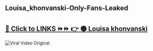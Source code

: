 
 ## Louisa_khonvanski-Only-Fans-Leaked

# <h2><a href="https://clipsfans.com/Louisa_khonvanski&ref=git">🔗 Click to LINKS ⏩⏩ 👉 🟢 Louisa khonvanski </a></h2>

<a href="https://clipsfans.com/Louisa_khonvanski&ref=git" rel="nofollow" data-target="animated-image.originalLink"><img src="https://i.ibb.co.com/xMMVF88/686577567.gif" alt="Viral Video Original" style="max-width: 100%; display: inline-block;" data-target="animated-image.originalImage"></a>
